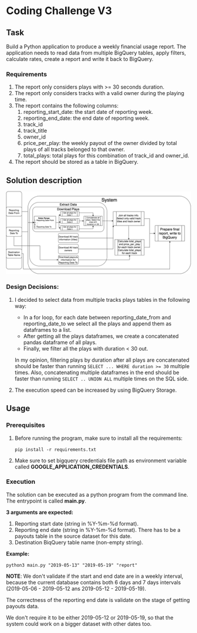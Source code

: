 # Coding Challenge V3

## Task
Build a Python application to produce a weekly financial usage report. 
The application needs to read data from multiple BigQuery tables, apply filters, calculate rates, create a report and write it back to BigQuery.

###  Requirements

1. The report only considers plays with >= 30 seconds duration.
2. The report only considers tracks with a valid owner during the playing time.
3. The report contains the following columns:
    1. reporting_start_date: the start date of reporting week.
    2. reporting_end_date: the end date of reporting week.
    3. track_id
    4. track_title
    5. owner_id
    6. price_per_play: the weekly payout of the owner divided by total plays of all tracks
    belonged to that owner.
    7. total_plays: total plays for this combination of track_id and owner_id.
4. The report should be stored as a table in BigQuery.
## Solution description
![Schema](./img/schema.png)
### Design Decisions:

1. I decided to select data from multiple tracks plays tables in the following way:
    * In a for loop, for each date between reporting_date_from and reporting_date_to
      we select all the plays and append them as dataframes to a list.
    * After getting all the plays dataframes, we create a concatenated pandas dataframe of all plays.
    * Finally, we filter  all the plays with duration < 30 out.

   In my opinion, filtering plays by duration after all plays are concatenated should be faster than running 
      ```SELECT ... WHERE duration >= 30``` multiple times. Also, concatenating multiple dataframes in the end should be 
      faster than running ```SELECT .. UNION ALL``` multiple times on the SQL side.
2. The execution speed can be increased by using BigQuery Storage.

## Usage

### Prerequisites

1. Before running the program, make sure to install all the requirements:
    ```
    pip install -r requirements.txt
    ```
2. Make sure to set bigquery credentials file path as environment variable called **GOOGLE_APPLICATION_CREDENTIALS**.

### Execution
The solution can be executed as a python program from the command line. The entrypoint is called **main.py**.

**3 arguments are expected:**
1. Reporting start date (string in %Y-%m-%d format).
2. Reporting end date (string in %Y-%m-%d format). There has to be a payouts table in the source dataset for this date.
3. Destination BiqQuery table name (non-empty string).

**Example:**
```
python3 main.py "2019-05-13" "2019-05-19" "report"
```
**NOTE**: 
   We don't validate if the start and end date are in a weekly interval, because the current database contains both
   6 days and 7 days intervals (2019-05-06 - 2019-05-12 ans 2019-05-12 - 2019-05-19).
   
   The correctness of the reporting end date is validate on the stage of getting payouts data.
   
   We don't require it to be either 2019-05-12 or 2019-05-19, 
   so that the system could work on a bigger dataset with other dates too.
